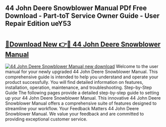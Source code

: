 ## 44 John Deere Snowblower Manual PDf Free Download - Part-toT Service Owner Guide - User Repair Edition ueY53

# <h2><a href="http://bc92292.oget.top/?id=44+John+Deere+Snowblower+Manual">🔗Download New 👉🔴 44 John Deere Snowblower Manual</a></h2>

[![44 John Deere Snowblower Manual new download](https://i.imgur.com/5g1atiW.png)](http://bc92292.oget.top/?id=44+John+Deere+Snowblower+Manual)
Welcome to the user manual for your newly upgraded 44 John Deere Snowblower Manual. This comprehensive guide is intended to help you understand and operate your product successfully. You will find detailed information on features, installation, operation, maintenance, and troubleshooting. Step-by-Step Guide The following pages provide a detailed step-by-step guide to setting up your 44 John Deere Snowblower Manual. This innovative 44 John Deere Snowblower Manual offers a comprehensive suite of features designed to streamline your workflow. Your Feedback Matters 44 John Deere Snowblower Manual. We value your feedback and are committed to providing exceptional customer service.
